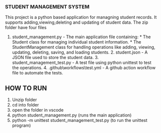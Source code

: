 ### STUDENT MANAGEMENT SYSTEM
This project is a python based application for managning student records.
It supports adding,viewing,deleting and updating of student data.
The zip folder have four files
   1. student_management.py         - The main application file containing:
                                         * The Student class for managing individual student information.
                                         * The StudentManagement class for handling operations like adding, viewing, updating, deleting, saving, and loading students.
    2. student.json                 - A JSON file used to store the student data.
    3. student_management_test.py   - A test file using python unittest to test the operations.
    4. .github\workflows\test.yml   - A github action workflow file to automate the tests.
## HOW TO RUN
1. Unzip folder
2. cd into folder
3. open the folder in vscode
4. python student_management.py (runs the main application)
5. python -m unittest student_management_test.py (to run the unittest program)

